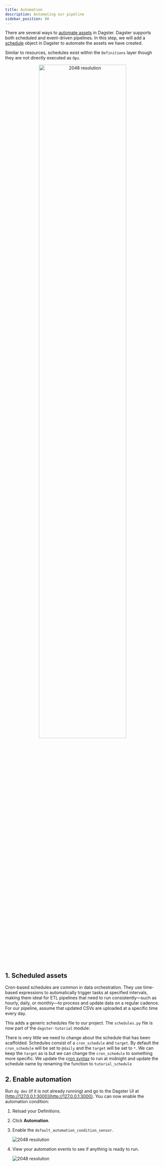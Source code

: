 ```yaml
---
title: Automation
description: Automating our pipeline
sidebar_position: 80
---
```


There are several ways to [automate assets](/guides/automate) in Dagster. Dagster supports both scheduled and event-driven pipelines. In this step, we will add a [schedule](/guides/automate/schedules) object in Dagster to automate the assets we have created.

Similar to resources, schedules exist within the `Definitions` layer though they are not directly executed as `Ops`.

<p align="center">
  <img src="/images/tutorial/dagster-tutorial/overviews/schedules.png" alt="2048 resolution" width="75%" />
</p>

## 1. Scheduled assets

Cron-based schedules are common in data orchestration. They use time-based expressions to automatically trigger tasks at specified intervals, making them ideal for ETL pipelines that need to run consistently—such as hourly, daily, or monthly—to process and update data on a regular cadence. For our pipeline, assume that updated CSVs are uploaded at a specific time every day.

<CliInvocationExample path="docs_snippets/docs_snippets/guides/tutorials/dagster-tutorial/commands/dg-scaffold-schedules.txt" />

This adds a generic schedules file to our project. The `schedules.py` file is now part of the `dagster-tutorial` module:

<CliInvocationExample path="docs_snippets/docs_snippets/guides/tutorials/dagster-tutorial/tree/schedules.txt" />

There is very little we need to change about the schedule that has been scaffolded. Schedules consist of a `cron_schedule` and `target`. By default the `cron_schedule` will be set to `@daily` and the `target` will be set to `*`. We can keep the `target` as is but we can change the `cron_schedule` to something more specific. We update the c[ron syntax](https://crontab.guru/) to run at midnight and update the schedule name by renaming the function to `tutorial_schedule`

<CodeExample
  path="docs_snippets/docs_snippets/guides/tutorials/dagster-tutorial/src/dagster_tutorial/defs/schedules.py"
  language="python"
  title="src/dagster_tutorial/defs/schedules.py"
/>

## 2. Enable automation

Run `dg dev` (if it is not already running) and go to the Dagster UI at [http://127.0.0.1:3000](http://127.0.0.1:3000). You can now enable the automation condition:

1. Reload your Definitions.
2. Click **Automation**.
3. Enable the `default_automation_condition_sensor`.

   ![2048 resolution](/images/tutorial/dagster-tutorial/automation-1.png)

4. View your automation events to see if anything is ready to run.

   ![2048 resolution](/images/tutorial/dagster-tutorial/automation-2.png)
